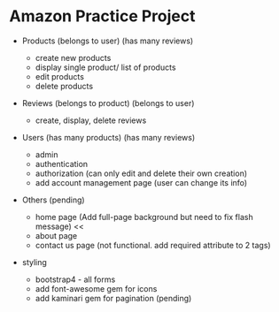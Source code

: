 # Amazon Practice Project

* Products
  (belongs to user)
  (has many reviews)
  - create new products
  - display single product/ list of products
  - edit products
  - delete products

* Reviews
  (belongs to product)
  (belongs to user)
  - create, display, delete reviews

* Users
  (has many products)
  (has many reviews)
  - admin
  - authentication
  - authorization (can only edit and delete their own creation)
  - add account management page (user can change its info)

* Others (pending)
  - home page (Add full-page background but need to fix flash message) <<
  - about page
  - contact us page (not functional. add required attribute to 2 tags)

* styling
  - bootstrap4 - all forms
  - add font-awesome gem for icons
  - add kaminari gem for pagination (pending)
